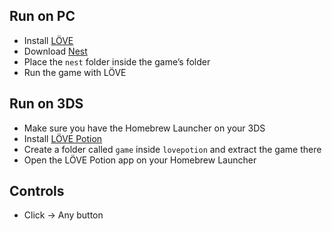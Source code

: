 ## Run on PC
- Install [LÖVE](https://love2d.org)  
- Download [Nest](https://github.com/lovebrew/nest)  
- Place the `nest` folder inside the game’s folder  
- Run the game with LÖVE  

## Run on 3DS
- Make sure you have the Homebrew Launcher on your 3DS  
- Install [LÖVE Potion](https://lovebrew.org/getting-started/get-lovepotion)  
- Create a folder called `game` inside `lovepotion` and extract the game there  
- Open the LÖVE Potion app on your Homebrew Launcher  

## Controls
- Click → Any button

